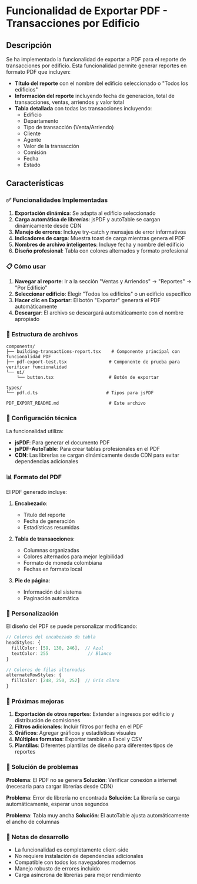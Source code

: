 # Funcionalidad de Exportar PDF - Transacciones por Edificio

## Descripción

Se ha implementado la funcionalidad de exportar a PDF para el reporte de transacciones por edificio. Esta funcionalidad permite generar reportes en formato PDF que incluyen:

- **Título del reporte** con el nombre del edificio seleccionado o "Todos los edificios"
- **Información del reporte** incluyendo fecha de generación, total de transacciones, ventas, arriendos y valor total
- **Tabla detallada** con todas las transacciones incluyendo:
  - Edificio
  - Departamento
  - Tipo de transacción (Venta/Arriendo)
  - Cliente
  - Agente
  - Valor de la transacción
  - Comisión
  - Fecha
  - Estado

## Características

### ✅ Funcionalidades Implementadas

1. **Exportación dinámica**: Se adapta al edificio seleccionado
2. **Carga automática de librerías**: jsPDF y autoTable se cargan dinámicamente desde CDN
3. **Manejo de errores**: Incluye try-catch y mensajes de error informativos
4. **Indicadores de carga**: Muestra toast de carga mientras genera el PDF
5. **Nombres de archivo inteligentes**: Incluye fecha y nombre del edificio
6. **Diseño profesional**: Tabla con colores alternados y formato profesional

### 📋 Cómo usar

1. **Navegar al reporte**: Ir a la sección "Ventas y Arriendos" → "Reportes" → "Por Edificio"
2. **Seleccionar edificio**: Elegir "Todos los edificios" o un edificio específico
3. **Hacer clic en Exportar**: El botón "Exportar" generará el PDF automáticamente
4. **Descargar**: El archivo se descargará automáticamente con el nombre apropiado

### 📁 Estructura de archivos

```
components/
├── building-transactions-report.tsx    # Componente principal con funcionalidad PDF
├── pdf-export-test.tsx                # Componente de prueba para verificar funcionalidad
└── ui/
    └── button.tsx                     # Botón de exportar

types/
└── pdf.d.ts                          # Tipos para jsPDF

PDF_EXPORT_README.md                   # Este archivo
```

### 🔧 Configuración técnica

La funcionalidad utiliza:
- **jsPDF**: Para generar el documento PDF
- **jsPDF-AutoTable**: Para crear tablas profesionales en el PDF
- **CDN**: Las librerías se cargan dinámicamente desde CDN para evitar dependencias adicionales

### 📊 Formato del PDF

El PDF generado incluye:

1. **Encabezado**:
   - Título del reporte
   - Fecha de generación
   - Estadísticas resumidas

2. **Tabla de transacciones**:
   - Columnas organizadas
   - Colores alternados para mejor legibilidad
   - Formato de moneda colombiana
   - Fechas en formato local

3. **Pie de página**:
   - Información del sistema
   - Paginación automática

### 🎨 Personalización

El diseño del PDF se puede personalizar modificando:

```typescript
// Colores del encabezado de tabla
headStyles: {
  fillColor: [59, 130, 246],  // Azul
  textColor: 255               // Blanco
}

// Colores de filas alternadas
alternateRowStyles: {
  fillColor: [248, 250, 252]  // Gris claro
}
```

### 🚀 Próximas mejoras

1. **Exportación de otros reportes**: Extender a ingresos por edificio y distribución de comisiones
2. **Filtros adicionales**: Incluir filtros por fecha en el PDF
3. **Gráficos**: Agregar gráficos y estadísticas visuales
4. **Múltiples formatos**: Exportar también a Excel y CSV
5. **Plantillas**: Diferentes plantillas de diseño para diferentes tipos de reportes

### 🐛 Solución de problemas

**Problema**: El PDF no se genera
**Solución**: Verificar conexión a internet (necesaria para cargar librerías desde CDN)

**Problema**: Error de librería no encontrada
**Solución**: La librería se carga automáticamente, esperar unos segundos

**Problema**: Tabla muy ancha
**Solución**: El autoTable ajusta automáticamente el ancho de columnas

### 📝 Notas de desarrollo

- La funcionalidad es completamente client-side
- No requiere instalación de dependencias adicionales
- Compatible con todos los navegadores modernos
- Manejo robusto de errores incluido
- Carga asíncrona de librerías para mejor rendimiento 